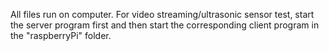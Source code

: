 All files run on computer. 
For video streaming/ultrasonic sensor test, start the server program first and then start the corresponding client program in the "raspberryPi" folder.

